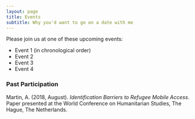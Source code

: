 ```yaml
---
layout: page
title: Events
subtitle: Why you'd want to go on a date with me
---
```


Please join us at one of these upcoming events:

- Event 1 (in chronological order)
- Event 2
- Event 3
- Event 4

### Past Participation

Martin, A. (2018, August). <i>Identification Barriers to Refugee Mobile Access</i>. Paper presented at the World Conference on Humanitarian Studies, The Hague, The Netherlands.
